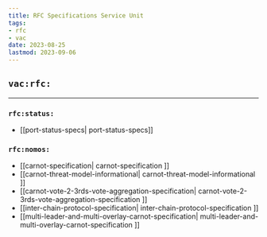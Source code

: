 ```yaml
---
title: RFC Specifications Service Unit
tags:
- rfc
- vac
date: 2023-08-25
lastmod: 2023-09-06
---
```


## `vac:rfc:`

---

### `rfc:status:`

* [[port-status-specs| port-status-specs]]

### `rfc:nomos:`

* [[carnot-specification| carnot-specification ]]
* [[carnot-threat-model-informational| carnot-threat-model-informational ]]
* [[carnot-vote-2-3rds-vote-aggregation-specification| carnot-vote-2-3rds-vote-aggregation-specification ]]
* [[inter-chain-protocol-specification| inter-chain-protocol-specification ]]
* [[multi-leader-and-multi-overlay-carnot-specification| multi-leader-and-multi-overlay-carnot-specification ]]

